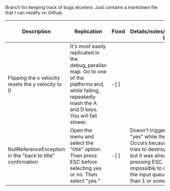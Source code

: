 Branch for keeping track of bugs etcetera. Just contains a markdown file that I can modify on Github.

| Description | Replication | Fixed | Other Details/notes/braindumps/skoobly bloogus |
| ---         | ---         | ---   | ---                                            |
| Flipping the x velocity resets the y velocity to 0 | It's most easily replicated in the debug_parallax map. Go to one of the platforms and, while falling, repeatedly mash the A and D keys. You will fall slower. | -[ ] |  |
| NullReferenceException in the "back to title" confirmation | Open the menu and select the "title" option. Then press ESC before selecting yes or no. Then select "yes." | -[ ] | Doesn't trigger when pressing "yes" while the menu is still open. Occurs because pressing "yes" tries to destroy the menu instance, but it was already destroyed when pressing ESC. Just make it impossible to close the menu while the input queue length is greater than 1 or something |

